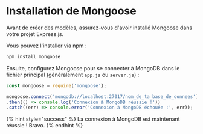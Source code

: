 # Installation de Mongoose

Avant de créer des modèles, assurez-vous d'avoir installé Mongoose dans votre projet Express.js.&#x20;

Vous pouvez l'installer via npm :

```bash
npm install mongoose
```

Ensuite, configurez Mongoose pour se connecter à MongoDB dans le fichier principal (généralement `app.js` ou `server.js`) :

```javascript
const mongoose = require('mongoose');

mongoose.connect('mongodb://localhost:27017/nom_de_ta_base_de_donnees')
.then(() => console.log('Connexion à MongoDB réussie !'))
.catch((err) => console.error('Connexion à MongoDB échouée :', err));
```

{% hint style="success" %}
La connexion à MongoDB est maintenant réussie ! Bravo.
{% endhint %}
